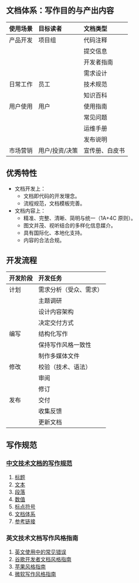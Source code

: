 
## 文档体系：写作目的与产出内容

| 使用场景 | 目标读者       | 文档类型       |
| :------- | :------------- | :------------- |
| 产品开发 | 项目组         | 代码注释       |
|          |                | 提交信息       |
|          |                | 开发者指南     |
|          |                | 需求设计       |
| 日常工作 | 员工           | 技术规范       |
|          |                | 知识百科       |
| 用户使用 | 用户           | 使用指南       |
|          |                | 常见问题       |
|          |                | 运维手册       |
|          |                | 发布说明       |
| 市场营销 | 用户/投资/决策 | 宣传册、白皮书 |

## 优秀特性

- 文档开发上：
  - 文档即代码的开发理念。
  - 流程规范，文档模板完善。
- 文档内容上：
  - 精准、完整、清晰、简明与统一（1A+4C 原则）。
  - 图文并茂、视听结合的多样化信息媒介。
  - 具有国际化、本地化支持。
  - 内容的合法合规。

## 开发流程

| 开发阶段 | 开发任务               |
| :------- | :--------------------- |
| 计划     | 需求分析（受众、需求） |
|          | 主题调研               |
|          | 设计内容架构           |
|          | 决定交付方式           |
| 编写     | 结构化写作             |
|          | 保持写作风格一致性     |
|          | 制作多媒体文件         |
| 修改     | 校验（技术、语法）     |
|          | 审阅                   |
|          | 修订                   |
| 发布     | 交付                   |
|          | 收集反馈               |
|          | 更新文档               |

## 写作规范

### [中文技术文档的写作规范](https://github.com/ruanyf/document-style-guide?tab=readme-ov-file)

1. [标题](https://github.com/ruanyf/document-style-guide/blob/master/docs/title.md)
2. [文本](https://github.com/ruanyf/document-style-guide/blob/master/docs/text.md)
3. [段落](https://github.com/ruanyf/document-style-guide/blob/master/docs/paragraph.md)
4. [数值](https://github.com/ruanyf/document-style-guide/blob/master/docs/number.md)
5. [标点符号](https://github.com/ruanyf/document-style-guide/blob/master/docs/marks.md)
6. [文档体系](https://github.com/ruanyf/document-style-guide/blob/master/docs/structure.md)
7. [参考链接](https://github.com/ruanyf/document-style-guide/blob/master/docs/reference.md)

### 英文技术文档写作风格指南

1. [英文使用中的常见错误](https://brians.wsu.edu/common-errors-in-english-usage/)
2. [谷歌开发者文档风格指南](https://developers.google.cn/style)
3. [苹果风格指南](https://help.apple.com/applestyleguide/)
4. [微软写作风格指南](https://learn.microsoft.com/en-us/style-guide/welcome/)
